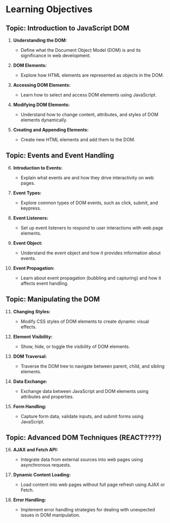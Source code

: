 # Learning Objectives

## Topic: Introduction to JavaScript DOM

1. **Understanding the DOM:**
   - Define what the Document Object Model (DOM) is and its significance in web development.

2. **DOM Elements:**
   - Explore how HTML elements are represented as objects in the DOM.

3. **Accessing DOM Elements:**
   - Learn how to select and access DOM elements using JavaScript.

4. **Modifying DOM Elements:**
   - Understand how to change content, attributes, and styles of DOM elements dynamically.

5. **Creating and Appending Elements:**
   - Create new HTML elements and add them to the DOM.

## Topic: Events and Event Handling

6. **Introduction to Events:**
   - Explain what events are and how they drive interactivity on web pages.

7. **Event Types:**
   - Explore common types of DOM events, such as click, submit, and keypress.

8. **Event Listeners:**
   - Set up event listeners to respond to user interactions with web page elements.

9. **Event Object:**
   - Understand the event object and how it provides information about events.

10. **Event Propagation:**
    - Learn about event propagation (bubbling and capturing) and how it affects event handling.

## Topic: Manipulating the DOM

11. **Changing Styles:**
    - Modify CSS styles of DOM elements to create dynamic visual effects.

12. **Element Visibility:**
    - Show, hide, or toggle the visibility of DOM elements.

13. **DOM Traversal:**
    - Traverse the DOM tree to navigate between parent, child, and sibling elements.

14. **Data Exchange:**
    - Exchange data between JavaScript and DOM elements using attributes and properties.

15. **Form Handling:**
    - Capture form data, validate inputs, and submit forms using JavaScript.

## Topic: Advanced DOM Techniques (REACT????)

16. **AJAX and Fetch API:**
    - Integrate data from external sources into web pages using asynchronous requests.

17. **Dynamic Content Loading:**
    - Load content into web pages without full page refresh using AJAX or Fetch.

18. **Error Handling:**
    - Implement error handling strategies for dealing with unexpected issues in DOM manipulation.

